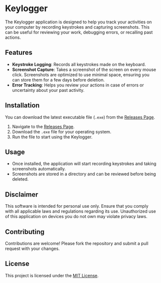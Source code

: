 # Keylogger

The Keylogger application is designed to help you track your activities on your computer by recording keystrokes and capturing screenshots. This can be useful for reviewing your work, debugging errors, or recalling past actions.

## Features

- **Keystroke Logging**: Records all keystrokes made on the keyboard.
- **Screenshot Capture**: Takes a screenshot of the screen on every mouse click. Screenshots are optimized to use minimal space, ensuring you can store them for a few days before deletion.
- **Error Tracking**: Helps you review your actions in case of errors or uncertainty about your past activity.

## Installation

You can download the latest executable file (`.exe`) from the [Releases Page](https://github.com/aleksandar-radev/keylogger/releases).

1. Navigate to the [Releases Page](https://github.com/aleksandar-radev/keylogger/releases).
2. Download the `.exe` file for your operating system.
3. Run the file to start using the Keylogger.

## Usage

- Once installed, the application will start recording keystrokes and taking screenshots automatically.
- Screenshots are stored in a directory and can be reviewed before being deleted.

## Disclaimer

This software is intended for personal use only. Ensure that you comply with all applicable laws and regulations regarding its use. Unauthorized use of this application on devices you do not own may violate privacy laws.

## Contributing

Contributions are welcome! Please fork the repository and submit a pull request with your changes.

## License

This project is licensed under the [MIT License](LICENSE).
